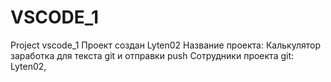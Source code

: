 # VSCODE_1
Project vscode_1
Проект создан Lyten02
Название проекта: Калькулятор заработка для текста git и отправки push
Сотрудники проекта git: Lyten02,
